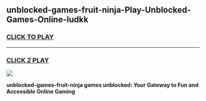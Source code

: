 
## unblocked-games-fruit-ninja-Play-Unblocked-Games-Online-ludkk
<h3>
<a href="https://premium76.site?title=unblocked-games-fruit-ninja&ref=25A">CLICK TO PLAY</a></h3>
<hr>

<h3>
<a href="https://premium76.site?title=unblocked-games-fruit-ninja&ref=25A">CLICK 2 PLAY</a>
  
</h3>

<a href="https://premium76.site?title=unblocked-games-fruit-ninja&ref=25A"><img src="https://clearcache.store/games.png"></a>


**unblocked-games-fruit-ninja games unblocked: Your Gateway to Fun and Accessible Online Gaming**
